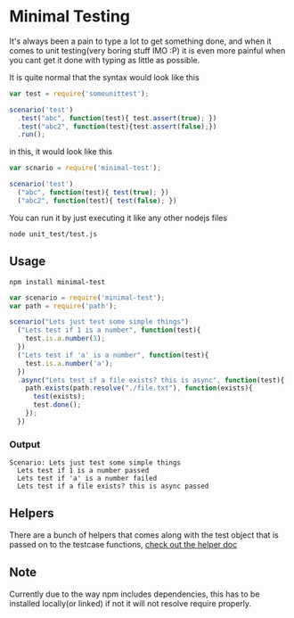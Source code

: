 Minimal Testing
===============

It's always been a pain to type a lot to get something done, and when it comes to unit testing(very boring stuff IMO :P) it is even more painful when you cant get it done with typing as little as possible.

It is quite normal that the syntax would look like this

```javascript
var test = require('someunittest');

scenario('test')
  .test("abc", function(test){ test.assert(true); })
  .test("abc2", function(test){test.assert(false);})
  .run();
```

in this, it would look like this

```javascript
var scnario = require('minimal-test');

scenario('test')
  ("abc", function(test){ test(true); })
  ("abc2", function(test){ test(false); })
```

You can run it by just executing it like any other nodejs files

```
node unit_test/test.js
```

Usage
--------

```
npm install minimal-test
```

```javascript
var scenario = require('minimal-test');
var path = require('path');

scenario("Lets just test some simple things")
  ("Lets test if 1 is a number", function(test){
    test.is.a.number(1);
  })
  ("Lets test if 'a' is a number", function(test){
    test.is.a.number('a');
  })
  .async("Lets test if a file exists? this is async", function(test){
    path.exists(path.resolve("./file.txt"), function(exists){
      test(exists);
      test.done();
    });
  })
```

### Output ###
```
Scenario: Lets just test some simple things
  Lets test if 1 is a number passed
  Lets test if 'a' is a number failed
  Lets test if a file exists? this is async passed
```

Helpers
-------

There are a bunch of helpers that comes along with the test object that is passed on to the testcase functions, [check out the helper doc](https://github.com/shekhei/minimal-test/blob/master/docs/test-helpers.md)

Note
----

Currently due to the way npm includes dependencies, this has to be installed locally(or linked) if not it will not resolve require properly.
